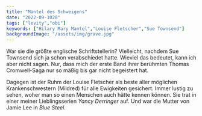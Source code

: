 ```yaml
---
title: "Mantel des Schweigens"
date: "2022-09-1028"
tags: ["levity","obi"]
keywords: ["Hilary Mary Mantel","Louise Fletscher","Sue Townsend"]
backgroundImage: "/assets/img/grave.jpg"
---
```

War sie die größte englische Schriftstellerin? Vielleicht, nachdem Sue Townsend sich ja schon verabschiedet hatte. Wieviel das bedeutet, kann ich aber nicht sagen. Nur, dass mich der erste Band ihrer berühmten Thomas Cromwell-Saga nur so mäßig bis gar nicht begeistert hat.

Dagegen ist der Ruhm der Louise Fletscher als beste aller möglichen Krankenschwestern (Mildred) für alle Ewigkeiten gesichert. Immer lustig zu sehen, woher man so einen Menschen auch hätte kennen können. Sie trat in einer meiner Lieblingsserien *Yancy Derringer* auf. Und war die Mutter von Jamie Lee in *Blue Steel*.